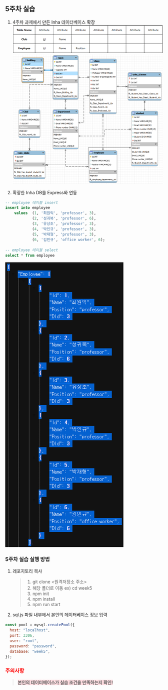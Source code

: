 ## 5주차 실습
1. 4주차 과제에서 만든 Inha 데이터베이스 확장
![Inha 데이터베이스 요구사항](../images/Inha_DB_demand1.PNG)
![week5 workbench](../images/week5_workbench.png)

2. 확장한 Inha DB를 Express와 연동
```sql
-- employee 테이블 insert
insert into employee
    values  (1, '최원익', 'professor', 3),
            (2, '성귀복', 'professor', 6),
            (3, '유상조', 'professor', 3),
            (4, '박인규', 'professor', 3),
            (5, '박재형', 'professor', 3),
            (6, '김민규', 'office worker', 6);

-- employee 테이블 select
select * from employee
```
![insert한 결과를 sql.js 파일에서 select문으로 조회한 결과](../images/week5_step2.png)

### 5주차 실습 실행 방법
1. 레포지토리 복사
   > 1. git clone <원격저장소 주소>
   > 2. 해당 폴더로 이동 ex) cd week5
   > 3. npm init
   > 4. npm install
   > 5. npm run start

2. sql.js 파일 내부에서 본인의 데이터베이스 정보 입력
```javascript
const pool = mysql.createPool({
  host: "localhost",
  port: 3306,
  user: "root",
  password: "password",
  database: "week5",
});
```

### <span style="color: red">주의사항</span>
> <span style='background-color: #ffdce0'>**본인의 데이터베이스가 실습 조건을 만족하는지 확인!**</span>
